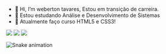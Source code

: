 - 👋 Hi, I’m weberton tavares, Estou em transição de carreira.
- 👀 Estou estudando Análise e Desenvolvimento de Sistemas
- 🌱 Atualmente faço curso HTML5 e CSS3!


<div> 
 <a href="https://www.linkedin.com/in/webertontavares/" target="_blank"><img src="https://img.shields.io/badge/-LinkedIn-%230077B5?style=for-the-badge&logo=linkedin&logoColor=white" target="_blank"></a> 
  <a href="https://instagram.com/webertontavares" target="_blank"><img src="https://img.shields.io/badge/-Instagram-%23E4405F?style=for-the-badge&logo=instagram&logoColor=white" target="_blank"></a>
  <a href = "mailto:weberton.tavares@gmail.com"><img src="https://img.shields.io/badge/-Gmail-%23333?style=for-the-badge&logo=gmail&logoColor=white" target="_blank"></a> 
</div>


 <div>  
  
  ![Snake animation](https://github.com/webertontavares/blob/output/github-contribution-grid-snake.svg)
  
 </div>
